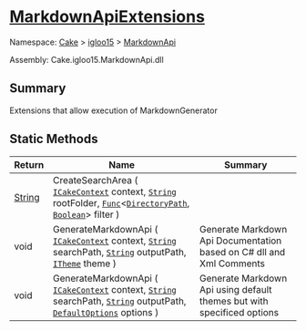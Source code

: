 # [MarkdownApiExtensions](./MarkdownApiExtensions.md)

Namespace: [Cake]() > [igloo15]() > [MarkdownApi](./README.md)

Assembly: Cake.igloo15.MarkdownApi.dll

## Summary
Extensions that allow execution of MarkdownGenerator

## Static Methods

| Return | Name | Summary | 
| --- | --- | --- | 
| [String](https://docs.microsoft.com/en-us/dotnet/api/System.String) | CreateSearchArea ( [`ICakeContext`](./MarkdownApiExtensions.md) context, [`String`](https://docs.microsoft.com/en-us/dotnet/api/System.String) rootFolder, [`Func`](https://docs.microsoft.com/en-us/dotnet/api/System.Func-2)\<[`DirectoryPath`](./MarkdownApiExtensions.md), [`Boolean`](https://docs.microsoft.com/en-us/dotnet/api/System.Boolean)> filter ) |  | 
| void | GenerateMarkdownApi ( [`ICakeContext`](./MarkdownApiExtensions.md) context, [`String`](https://docs.microsoft.com/en-us/dotnet/api/System.String) searchPath, [`String`](https://docs.microsoft.com/en-us/dotnet/api/System.String) outputPath, [`ITheme`](./MarkdownApiExtensions.md) theme ) | Generate Markdown Api Documentation based on C# dll and Xml Comments | 
| void | GenerateMarkdownApi ( [`ICakeContext`](./MarkdownApiExtensions.md) context, [`String`](https://docs.microsoft.com/en-us/dotnet/api/System.String) searchPath, [`String`](https://docs.microsoft.com/en-us/dotnet/api/System.String) outputPath, [`DefaultOptions`](./MarkdownApiExtensions.md) options ) | Generate Markdown Api using default themes but with specificed options | 


